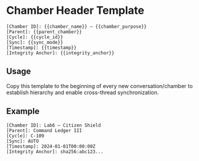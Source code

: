# Chamber Header Template

```
[Chamber ID]: {{chamber_name}} – {{chamber_purpose}}
[Parent]: {{parent_chamber}}
[Cycle]: {{cycle_id}}
[Sync]: {{sync_mode}}
[Timestamp]: {{timestamp}}
[Integrity Anchor]: {{integrity_anchor}}
```

## Usage
Copy this template to the beginning of every new conversation/chamber to establish hierarchy and enable cross-thread synchronization.

## Example
```
[Chamber ID]: Lab6 – Citizen Shield
[Parent]: Command Ledger III
[Cycle]: C-109
[Sync]: AUTO
[Timestamp]: 2024-01-01T00:00:00Z
[Integrity Anchor]: sha256:abc123...
```
